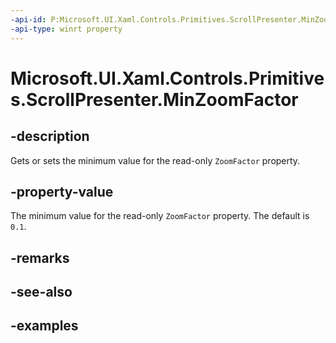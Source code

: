 ```yaml
---
-api-id: P:Microsoft.UI.Xaml.Controls.Primitives.ScrollPresenter.MinZoomFactor
-api-type: winrt property
---
```


# Microsoft.UI.Xaml.Controls.Primitives.ScrollPresenter.MinZoomFactor

<!--
public double MinZoomFactor { get; set; }
-->


## -description

Gets or sets the minimum value for the read-only `ZoomFactor` property.

## -property-value

The minimum value for the read-only `ZoomFactor` property. The default is `0.1`.

## -remarks

## -see-also

## -examples


